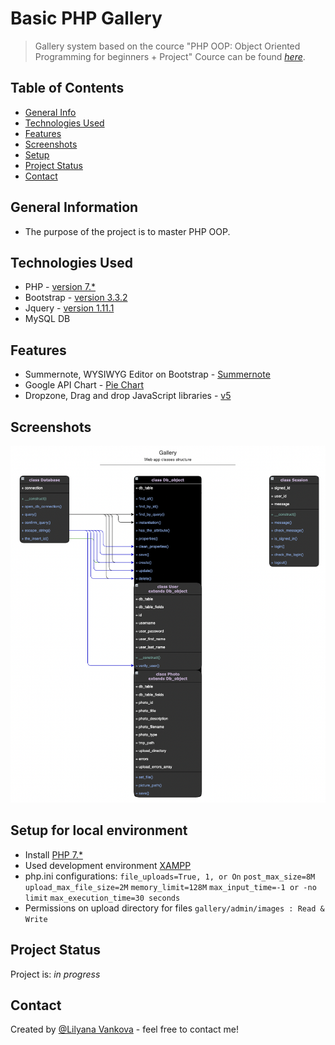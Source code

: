 # Basic PHP Gallery
> Gallery system based on the cource "PHP OOP: Object Oriented Programming for beginners + Project" 
> Cource can be found [_here_](https://www.udemy.com/course/oop-php-object-oriented-programing-with-project-1-course/).

## Table of Contents
* [General Info](#general-information)
* [Technologies Used](#technologies-used)
* [Features](#features)
* [Screenshots](#screenshots)
* [Setup](#setup)
* [Project Status](#project-status)
* [Contact](#contact)
<!-- * [License](#license) -->


## General Information
- The purpose of the project is to master PHP OOP. 

## Technologies Used
- PHP - [version 7.*](https://www.php.net/)
- Bootstrap - [version 3.3.2](http://getbootstrap.com)
- Jquery - [version 1.11.1](https://code.jquery.com/)
- MySQL DB

## Features
- Summernote, WYSIWYG Editor on Bootstrap - [Summernote](https://summernote.org/)
- Google API Chart - [Pie Chart](https://developers.google.com/chart/interactive/docs/gallery/piechart)
- Dropzone, Drag and drop JavaScript libraries - [v5](https://www.dropzone.dev/js/)


## Screenshots
![index](./img/classes_structure.png)


## Setup for local environment
- Install [PHP 7.*](https://www.php.net/)
- Used development environment [XAMPP](https://www.apachefriends.org/index.html)
- php.ini configurations:
`file_uploads=True, 1, or On`
`post_max_size=8M`
`upload_max_file_size=2M`
`memory_limit=128M`
`max_input_time=-1 or -no limit`
`max_execution_time=30 seconds`
- Permissions on upload directory for files
`gallery/admin/images : Read & Write`

## Project Status
Project is: _in progress_


## Contact
Created by [@Lilyana Vankova](https://github.com/Lilyah) - feel free to contact me!


<!-- Optional -->
<!-- ## License -->
<!-- This project is open source and available under the [... License](). -->

<!-- You don't have to include all sections - just the one's relevant to your project -->

